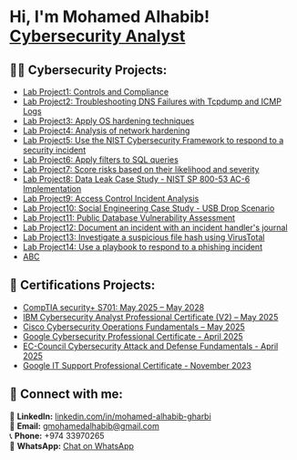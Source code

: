 <h1>Hi, I'm Mohamed Alhabib! <br/><a href="https://www.linkedin.com/in/mohamed-alhabib-gharbi/">Cybersecurity Analyst</a>


<h2>👨‍💻 Cybersecurity Projects:</h2>

  - [Lab Project1: Controls and Compliance](https://github.com/mohamedalhabibgharbi/compliance-controls-lab-project)
  - [Lab Project2: Troubleshooting DNS Failures with Tcpdump and ICMP Logs](https://github.com/mohamedalhabibgharbi/Lab-Project2-Troubleshooting-DNS-Failures-with-Tcpdump-and-ICMP-Logs)
  - [Lab Project3: Apply OS hardening techniques](https://github.com/mohamedalhabibgharbi/Lab_Project3-Apply-OS-hardening-techniques)
  - [Lab Project4: Analysis of network hardening](https://github.com/mohamedalhabibgharbi/Analysis-of-network-hardening)
  - [Lab Project5: Use the NIST Cybersecurity Framework to respond to a security incident](https://github.com/mohamedalhabibgharbi/Lab-Project5-Use-the-NIST-Cybersecurity-Framework-to-respond-to-a-security-incident)
  - [Lab Project6: Apply filters to SQL queries](https://github.com/mohamedalhabibgharbi/Lab-Project6-Apply-filters-to-SQL-queries)
  - [Lab Project7: Score risks based on their likelihood and severity](https://github.com/mohamedalhabibgharbi/Lab-Project7-Score-risks-based-on-their-likelihood-and-severity)
  - [Lab Project8: Data Leak Case Study - NIST SP 800-53 AC-6 Implementation](https://github.com/mohamedalhabibgharbi/Lab-Project8-Data-Leak-Case-Study---NIST-SP-800-53-AC-6-Implementation)
  - [Lab Project9: Access Control Incident Analysis](https://github.com/mohamedalhabibgharbi/Lab-Project9-Access-Control-Incident-Analysis)
  - [Lab Project10: Social Engineering Case Study - USB Drop Scenario](https://github.com/mohamedalhabibgharbi/Lab-Project10-Social-Engineering-Case-Study---USB-Drop-Scenario)
  - [Lab Project11: Public Database Vulnerability Assessment](https://github.com/mohamedalhabibgharbi/Public-Database-Vulnerability-Assessment)
  - [Lab Project12: Document an incident with an incident handler's journal](https://github.com/mohamedalhabibgharbi/Lab-Project12-Document-an-incident-with-an-incident-handler-s-journal)
  - [Lab Project13: Investigate a suspicious file hash using VirusTotal](https://github.com/mohamedalhabibgharbi/Lab-Project13-Investigate-a-suspicious-file-hash-using-VirusTotal)
  - [Lab Project14: Use a playbook to respond to a phishing incident](https://github.com/mohamedalhabibgharbi/Lab-Project14-Use-a-playbook-to-respond-to-a-phishing-incident)
  - [ABC](yyyy)


<h2>📜 Certifications Projects:</h2>

  - [CompTIA security+ S701:  May 2025 – May 2028](https://www.credly.com/badges/cfcd9270-82fb-40ed-9349-e219322792a5/public_url)
  - [IBM Cybersecurity Analyst Professional Certificate (V2) – May 2025](https://www.credly.com/badges/d8b962ab-d751-44b5-9e76-676ccded83de/public_url)
  - [Cisco Cybersecurity Operations Fundamentals – May 2025](https://coursera.org/verify/professional-cert/7TVYE3U2AWOJ)
  - [Google Cybersecurity Professional Certificate - April 2025](https://www.credly.com/badges/2d99a9f9-0b50-446e-89ab-137d53785c1a/public_url)
  - [EC-Council Cybersecurity Attack and Defense Fundamentals - April 2025](https://coursera.org/verify/professional-cert/FFFSB7XZC0MV)
  - [Google IT Support Professional Certificate - November 2023](https://www.credly.com/badges/0ffa8f20-024f-418f-a080-78cdbe392252/public_url)




<h2>🤳 Connect with me:</h2>

🔗 **LinkedIn:** [linkedin.com/in/mohamed-alhabib-gharbi](https://linkedin.com/in/mohamed-alhabib-gharbi)  
📧 **Email:** [gmohamedalhabib@gmail.com](mailto:gmohamedalhabib@gmail.com)  
📞 **Phone:** +974 33970265  
💬 **WhatsApp:** [Chat on WhatsApp](https://wa.me/97433970265)

